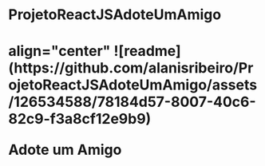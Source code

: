 ﻿# ProjetoReactJSAdoteUmAmigo

 <h1>align="center" 
 ![readme](https://github.com/alanisribeiro/ProjetoReactJSAdoteUmAmigo/assets/126534588/78184d57-8007-40c6-82c9-f3a8cf12e9b9)
 <p>Adote um Amigo</p>
 </h1>


